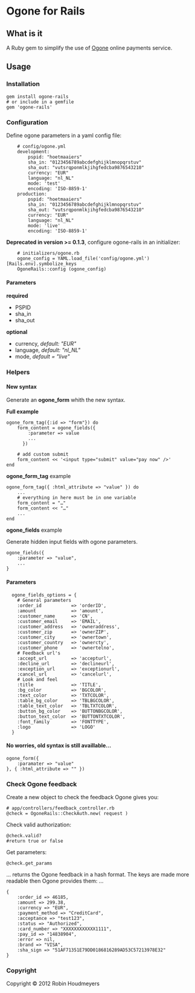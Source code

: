 # Ogone for Rails


## What is it

A Ruby gem to simplify the use of [Ogone](http://www.ogone.com) online payments service.


## Usage

### Installation
	gem install ogone-rails
	# or include in a gemfile
	gem 'ogone-rails'

### Configuration
Define ogone parameters in a yaml config file:
		
		# config/ogone.yml
		development:
  			pspid: "hoetmaaiers"
  			sha_in: "0123456789abcdefghijklmnopqrstuv"
  			sha_out: "vutsrqponmlkjihgfedcba9876543210"
  			currency: "EUR"
  			language: "nl_NL"
  			mode: 'test'
  			encoding: 'ISO-8859-1'
  		production:
  			pspid: "hoetmaaiers"
  			sha_in: "0123456789abcdefghijklmnopqrstuv"
  			sha_out: "vutsrqponmlkjihgfedcba9876543210"
  			currency: "EUR"
  			language: "nl_NL"
  			mode: 'live'
  			encoding: 'ISO-8859-1'

__Deprecated in version >= 0.1.3__, configure ogone-rails in an initializer:

		
		# initializers/ogone.rb
		ogone_config = YAML.load_file('config/ogone.yml')[Rails.env].symbolize_keys
		OgoneRails::config (ogone_config)
		

#### Parameters	
__required__

* PSPID
* sha_in
* sha_out

__optional__

* currency,  _default: "EUR"_
* language, _default: "nl_NL"_
* mode, _default = "live"_



### Helpers

#### New syntax

Generate an **ogone_form** whith the new syntax.


**Full example**
	
	ogone_form_tag({:id => "form"}) do 
		form_content = ogone_fields({  
	        :parameter => value
	        ...
	      })
	
		# add custom submit
		form_content << '<input type="submit" value="pay now" />'
	end

**ogone_form_tag** example
	
	ogone_form_tag({ :html_attribute => "value" }) do 
		...
		# everything in here must be in one variable
		form_content = "…"
		form_content << "…"		
		...
	end

**ogone_fields** example

Generate hidden input fields with ogone parameters.


	ogone_fields({
		:parameter => "value",
		...
	}

#### Parameters

      ogone_fields_options = {
        # General parameters
        :order_id           => 'orderID',
        :amount             => 'amount',
        :customer_name      => 'CN',
        :customer_email     => 'EMAIL',
        :customer_address   => 'owneraddress',
        :customer_zip       => 'ownerZIP',
        :customer_city      => 'ownertown',
        :customer_country   => 'ownercty',
        :customer_phone     => 'ownertelno',
        # Feedback url's    
        :accept_url         => 'accepturl',
        :decline_url        => 'declineurl',
        :exception_url      => 'exceptionurl',
        :cancel_url         => 'cancelurl',
        # Look and feel     
        :title              => 'TITLE',
        :bg_color           => 'BGCOLOR',
        :text_color         => 'TXTCOLOR',
        :table_bg_color     => 'TBLBGCOLOR',
        :table_text_color   => 'TBLTXTCOLOR',
        :button_bg_color    => 'BUTTONBGCOLOR',
        :button_text_color  => 'BUTTONTXTCOLOR',
        :font_family        => 'FONTTYPE',
        :logo               => 'LOGO'       
      }



#### No worries, old syntax is still availlable...


	ogone_form({
		:paramater => "value"
   	}, { :html_attribute => "" })

### Check Ogone feedback

Create a new object to check the feedback Ogone gives you:

	# app/controllers/feedback_controller.rb
    @check = OgoneRails::CheckAuth.new( request )

Check valid authorization:
	
	@check.valid?
	#return true or false

Get parameters:
	
	@check.get_params
	
… returns the Ogone feedback in a hash format. The keys are made more readable then Ogone provides them: …

	{
		:order_id => 46185, 
		:amount => 299.38, 
		:currency => "EUR", 
		:payment_method => "CreditCard",
		:acceptance => "test123", 
		:status => "Authorized", 
		:card_number => "XXXXXXXXXXXX1111",
		:pay_id => "14838904", 
		:error => nil, 
		:brand => "VISA",
		:sha_sign => "51AF71351E79DD0186816289AD53C57213978E32"
	}
	
### Copyright
Copyright &copy; 2012 Robin Houdmeyers
